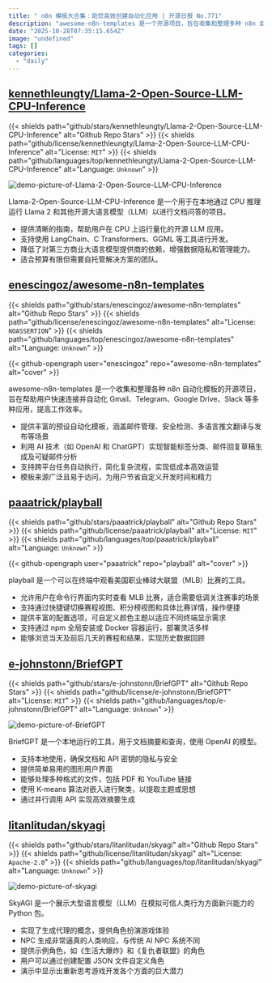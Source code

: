 ```yaml
---
title: " n8n 模板大合集：助您高效创建自动化应用 | 开源日报 No.771"
description: "awesome-n8n-templates 是一个开源项目，旨在收集和整理多种 n8n 自动化模板，帮助用户高效连接和自动化应用 (如 Gmail、Telegram、Google Drive、Slack)。项目提供多种预设模板，利用 AI 技术实现智能化功能，支持跨平台自动执行，简化复杂流程，节省用户的开发时间和精力。"
date: "2025-10-28T07:35:15.654Z"
image: "undefined"
tags: []
categories:
  - "daily"
---
```


## [kennethleungty/Llama-2-Open-Source-LLM-CPU-Inference](https://github.com/kennethleungty/Llama-2-Open-Source-LLM-CPU-Inference)

{{< shields path="github/stars/kennethleungty/Llama-2-Open-Source-LLM-CPU-Inference" alt="Github Repo Stars" >}} {{< shields path="github/license/kennethleungty/Llama-2-Open-Source-LLM-CPU-Inference" alt="License: `MIT`" >}} {{< shields path="github/languages/top/kennethleungty/Llama-2-Open-Source-LLM-CPU-Inference" alt="Language: `Unknown`" >}}

![demo-picture-of-Llama-2-Open-Source-LLM-CPU-Inference](https://static.osguider.com/subject/github/kennethleungty/Llama-2-Open-Source-LLM-CPU-Inference/897899a87595b446e47c600a3bbf3472.png)

Llama-2-Open-Source-LLM-CPU-Inference 是一个用于在本地通过 CPU 推理运行 Llama 2 和其他开源大语言模型（LLM）以进行文档问答的项目。

- 提供清晰的指南，帮助用户在 CPU 上运行量化的开源 LLM 应用。
- 支持使用 LangChain、C Transformers、GGML 等工具进行开发。
- 降低了对第三方商业大语言模型提供商的依赖，增强数据隐私和管理能力。
- 适合预算有限但需要自托管解决方案的团队。
  
## [enescingoz/awesome-n8n-templates](https://github.com/enescingoz/awesome-n8n-templates)

{{< shields path="github/stars/enescingoz/awesome-n8n-templates" alt="Github Repo Stars" >}} {{< shields path="github/license/enescingoz/awesome-n8n-templates" alt="License: `NOASSERTION`" >}} {{< shields path="github/languages/top/enescingoz/awesome-n8n-templates" alt="Language: `Unknown`" >}}

{{< github-opengraph user="enescingoz" repo="awesome-n8n-templates" alt="cover" >}}

awesome-n8n-templates 是一个收集和整理各种 n8n 自动化模板的开源项目，旨在帮助用户快速连接并自动化 Gmail、Telegram、Google Drive、Slack 等多种应用，提高工作效率。

- 提供丰富的预设自动化模板，涵盖邮件管理、安全检测、多语言推文翻译与发布等场景
- 利用 AI 技术（如 OpenAI 和 ChatGPT）实现智能标签分类、邮件回复草稿生成及可疑邮件分析
- 支持跨平台任务自动执行，简化复杂流程，实现低成本高效运营
- 模板来源广泛且易于访问，为用户节省自定义开发时间和精力
  
## [paaatrick/playball](https://github.com/paaatrick/playball)

{{< shields path="github/stars/paaatrick/playball" alt="Github Repo Stars" >}} {{< shields path="github/license/paaatrick/playball" alt="License: `MIT`" >}} {{< shields path="github/languages/top/paaatrick/playball" alt="Language: `Unknown`" >}}

{{< github-opengraph user="paaatrick" repo="playball" alt="cover" >}}

playball 是一个可以在终端中观看美国职业棒球大联盟（MLB）比赛的工具。

- 允许用户在命令行界面内实时查看 MLB 比赛，适合需要低调关注赛事的场景
- 支持通过快捷键切换赛程视图、积分榜视图和具体比赛详情，操作便捷
- 提供丰富的配置选项，可自定义颜色主题以适应不同终端显示需求
- 支持通过 npm 全局安装或 Docker 容器运行，部署灵活多样
- 能够浏览当天及前后几天的赛程和结果，实现历史数据回顾
  
## [e-johnstonn/BriefGPT](https://github.com/e-johnstonn/BriefGPT)

{{< shields path="github/stars/e-johnstonn/BriefGPT" alt="Github Repo Stars" >}} {{< shields path="github/license/e-johnstonn/BriefGPT" alt="License: `MIT`" >}} {{< shields path="github/languages/top/e-johnstonn/BriefGPT" alt="Language: `Unknown`" >}}

![demo-picture-of-BriefGPT](https://osguider.oss-cn-guangzhou.aliyuncs.com/subject/7695260c96b49a99d3bb8a3221d9c404.gif)

BriefGPT 是一个本地运行的工具，用于文档摘要和查询，使用 OpenAI 的模型。

- 支持本地使用，确保文档和 API 密钥的隐私与安全
- 提供简单易用的图形用户界面
- 能够处理多种格式的文件，包括 PDF 和 YouTube 链接
- 使用 K-means 算法对嵌入进行聚类，以提取主题或思想
- 通过并行调用 API 实现高效摘要生成
  
## [litanlitudan/skyagi](https://github.com/litanlitudan/skyagi)

{{< shields path="github/stars/litanlitudan/skyagi" alt="Github Repo Stars" >}} {{< shields path="github/license/litanlitudan/skyagi" alt="License: `Apache-2.0`" >}} {{< shields path="github/languages/top/litanlitudan/skyagi" alt="Language: `Unknown`" >}}

![demo-picture-of-skyagi](https://static.osguider.com/subject/github/litanlitudan/skyagi/15894ac76e94c548731f22d4c13af5ed.png)

SkyAGI 是一个展示大型语言模型（LLM）在模拟可信人类行为方面新兴能力的 Python 包。

- 实现了生成代理的概念，提供角色扮演游戏体验
- NPC 生成非常逼真的人类响应，与传统 AI NPC 系统不同
- 提供示例角色，如《生活大爆炸》和《复仇者联盟》的角色
- 用户可以通过创建配置 JSON 文件自定义角色
- 演示中显示出重新思考游戏开发各个方面的巨大潜力
  
